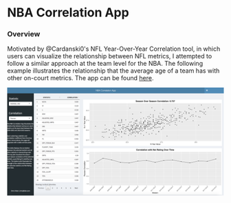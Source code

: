# NBA Correlation App

### Overview
Motivated by @Cardanski0's NFL Year-Over-Year Correlation tool, in which users can visualize the relationship between NFL metrics, I attempted to follow a similar approach at the team level for the NBA. The following example illustrates the relationship that the average age of a team has with other on-court metrics. The app can be found [here](https://chrisfeller.shinyapps.io/correlation_app/).

![Example](example/NBA_Correlation_App.png)
